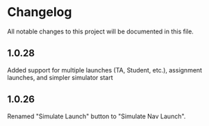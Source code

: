 # Changelog

All notable changes to this project will be documented in this file.

## 1.0.28

Added support for multiple launches (TA, Student, etc.), assignment launches, and simpler simulator start

## 1.0.26

Renamed "Simulate Launch" button to "Simulate Nav Launch".
